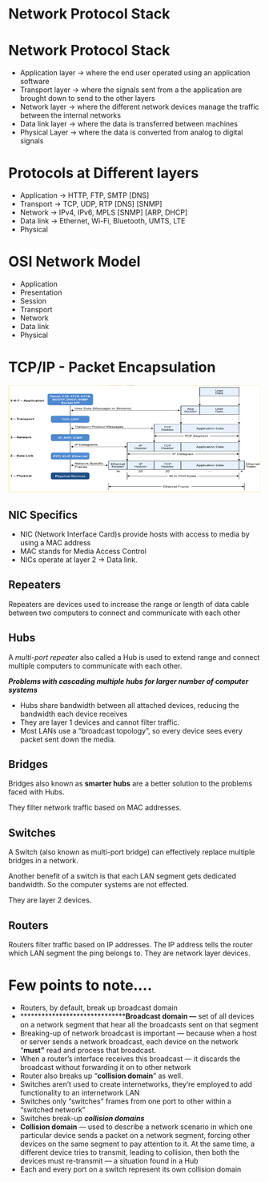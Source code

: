 # Network Protocol Stack

# Network Protocol Stack

- Application layer → where the end user operated using an application software
- Transport layer → where the signals sent from a the application are brought down to send to the other layers
- Network layer → where the different network devices manage the traffic between the internal networks
- Data link layer → where the data is transferred between machines
- Physical Layer → where the data is converted from analog to digital signals

# Protocols at Different layers

- Application → HTTP, FTP, SMTP [DNS]
- Transport → TCP, UDP, RTP [DNS] [SNMP]
- Network → IPv4, IPv6, MPLS  [SNMP] [ARP, DHCP]
- Data link → Ethernet, Wi-Fi, Bluetooth, UMTS, LTE
- Physical

# OSI Network Model

- Application
- Presentation
- Session
- Transport
- Network
- Data link
- Physical

# TCP/IP - Packet Encapsulation

![Untitled](Network%20Protocol%20Stack/Untitled.png)

## NIC Specifics

- NIC (Network Interface Card)s provide hosts with access to media by using a MAC address
- MAC stands for Media Access Control
- NICs operate at layer 2 → Data link.

## Repeaters

Repeaters are devices used to increase the range or length of data cable between two computers to connect and communicate with each other

## Hubs

A *multi-port repeater* also called a Hub is used to extend range and connect multiple computers to communicate with each other.

***Problems with cascading multiple hubs for larger number of computer systems***

- Hubs share bandwidth between all attached devices, reducing the bandwidth each device receives
- They are layer 1 devices and cannot filter traffic.
- Most LANs use a “broadcast topology”, so every device sees every packet sent down the media.

## Bridges

Bridges also known as ************smarter hubs************ are a better solution to the problems faced with Hubs.

They filter network traffic based on MAC addresses.

## Switches

A Switch (also known as multi-port bridge) can effectively replace multiple bridges in a network.

Another benefit of a switch is that each LAN segment gets dedicated bandwidth. So the computer systems are not effected.

They are layer 2 devices.

## Routers

Routers filter traffic based on IP addresses. The IP address tells the router which LAN segment the ping belongs to. They are network layer devices.

# Few points to note….

- Routers, by default, break up broadcast domain
- ************************************************Broadcast domain**************** —** set of all devices on a network segment that hear all the broadcasts sent on that segment
- Breaking-up of network broadcast is important —  because when a host or server sends a network broadcast, each device on the network “************must”************ read and process that broadcast.
- When a router’s interface receives this broadcast — it discards the broadcast without forwarding it on to other network
- Router also breaks up “************************************************collision domain************************************************” as well.
- Switches aren’t used to create internetworks, they’re employed to add functionality to an internetwork LAN
- Switches only “switches” frames from one port to other within a “switched network”
- Switches break-up *********************collision domains*********************
- ********************************Collision domain******************************** — used to describe a network scenario in which one particular device sends a packet on a network segment, forcing other devices on the same segment to pay attention to it. At the same time, a different device tries to transmit, leading to collision, then both the devices must re-transmit — a situation found in a Hub
- Each and every port on a switch represent its own collision domain
